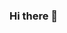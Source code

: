 ### Hi there 👋

<!--
**shaktiar1/Shaktiar1** is a ✨ _special_ ✨ repository because its `README.md` (this file) appears on your GitHub profile.

Here are some ideas to get you started
.now currentlty we are telling you this that anyone can do anything if they want 
- 🔭 I’m currently working on ...
- 🌱 I’m currently learning ...
- 👯 I’m looking to collaborate on ...
- 🤔 I’m looking for help with ...
- 💬 Ask me about ...
- 📫 How to reach me: ...
- 😄 Pronouns: ...
- ⚡ Fun fact: ...
-->
